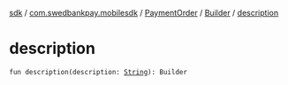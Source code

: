 [sdk](../../../index.md) / [com.swedbankpay.mobilesdk](../../index.md) / [PaymentOrder](../index.md) / [Builder](index.md) / [description](./description.md)

# description

`fun description(description: `[`String`](https://kotlinlang.org/api/latest/jvm/stdlib/kotlin/-string/index.html)`): Builder`